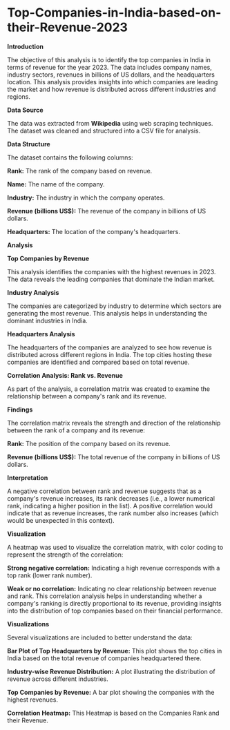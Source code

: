 # Top-Companies-in-India-based-on-their-Revenue-2023

**Introduction**

The objective of this analysis is to identify the top companies in India in terms of revenue for the year 2023. The data includes company names, industry sectors, revenues in billions of US dollars, and the headquarters location. This analysis provides insights into which companies are leading the market and how revenue is distributed across different industries and regions.

**Data Source**

The data was extracted from **Wikipedia** using web scraping techniques. The dataset was cleaned and structured into a CSV file for analysis.

**Data Structure**

The dataset contains the following columns:

**Rank:** The rank of the company based on revenue.

**Name:** The name of the company.

**Industry:** The industry in which the company operates.

**Revenue (billions US$):** The revenue of the company in billions of US dollars.

**Headquarters:** The location of the company's headquarters.

**Analysis**

**Top Companies by Revenue**

This analysis identifies the companies with the highest revenues in 2023. The data reveals the leading companies that dominate the Indian market.

**Industry Analysis**

The companies are categorized by industry to determine which sectors are generating the most revenue. This analysis helps in understanding the dominant industries in India.

**Headquarters Analysis**

The headquarters of the companies are analyzed to see how revenue is distributed across different regions in India. The top cities hosting these companies are identified and compared based on total revenue.

**Correlation Analysis: Rank vs. Revenue**

As part of the analysis, a correlation matrix was created to examine the relationship between a company's rank and its revenue.

**Findings**

The correlation matrix reveals the strength and direction of the relationship between the rank of a company and its revenue:

**Rank:** The position of the company based on its revenue.

**Revenue (billions US$):** The total revenue of the company in billions of US dollars.

**Interpretation**

A negative correlation between rank and revenue suggests that as a company's revenue increases, its rank decreases (i.e., a lower numerical rank, indicating a higher position in the list).
A positive correlation would indicate that as revenue increases, the rank number also increases (which would be unexpected in this context).

**Visualization**

A heatmap was used to visualize the correlation matrix, with color coding to represent the strength of the correlation:

**Strong negative correlation:** Indicating a high revenue corresponds with a top rank (lower rank number).

**Weak or no correlation:** Indicating no clear relationship between revenue and rank.
This correlation analysis helps in understanding whether a company's ranking is directly proportional to its revenue, providing insights into the distribution of top companies based on their financial performance.

**Visualizations**

Several visualizations are included to better understand the data:

**Bar Plot of Top Headquarters by Revenue:** This plot shows the top cities in India based on the total revenue of companies headquartered there.

**Industry-wise Revenue Distribution:** A plot illustrating the distribution of revenue across different industries.

**Top Companies by Revenue:** A bar plot showing the companies with the highest revenues.

**Correlation Heatmap:** This Heatmap is based on the Companies Rank and their Revenue.
